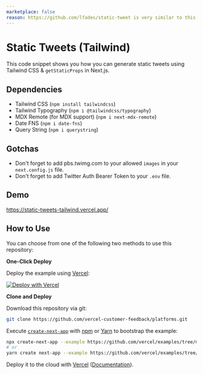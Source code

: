 ```yaml
---
marketplace: false
reason: https://github.com/lfades/static-tweet is very similar to this one
---
```


# Static Tweets (Tailwind)

This code snippet shows you how you can generate static tweets using Tailwind CSS & `getStaticProps` in Next.js.

## Dependencies

- Tailwind CSS (`npm install tailwindcss`)
- Tailwind Typography (`npm i @tailwindcss/typography`)
- MDX Remote (for MDX support) (`npm i next-mdx-remote`)
- Date FNS (`npm i date-fns`)
- Query String (`npm i querystring`)

## Gotchas

- Don't forget to add pbs.twimg.com to your allowed `images` in your `next.config.js` file.
- Don't forget to add Twitter Auth Bearer Token to your `.env` file.

## Demo

https://static-tweets-tailwind.vercel.app/

## How to Use

You can choose from one of the following two methods to use this repository:

**One-Click Deploy**

Deploy the example using [Vercel](https://vercel.com?utm_source=github&utm_medium=readme&utm_campaign=platforms-eap):

[![Deploy with Vercel](https://vercel.com/button)](https://vercel.com/new/clone?repository-url=https://github.com/vercel/examples/tree/main/solutions/static-tweets-tailwind&project-name=static-tweets-tailwind&repository-name=static-tweets-tailwind)

**Clone and Deploy**

Download this repository via git:

```bash
git clone https://github.com/vercel-customer-feedback/platforms.git
```

Execute [`create-next-app`](https://github.com/vercel/next.js/tree/canary/packages/create-next-app) with [npm](https://docs.npmjs.com/cli/init) or [Yarn](https://yarnpkg.com/lang/en/docs/cli/create/) to bootstrap the example:

```bash
npx create-next-app --example https://github.com/vercel/examples/tree/main/solutions/static-tweets-tailwind static-tweets-tailwind
# or
yarn create next-app --example https://github.com/vercel/examples/tree/main/solutions/static-tweets-tailwind static-tweets-tailwind
```

Deploy it to the cloud with [Vercel](https://vercel.com/new?utm_source=github&utm_medium=readme&utm_campaign=platforms-eap) ([Documentation](https://nextjs.org/docs/deployment)).

